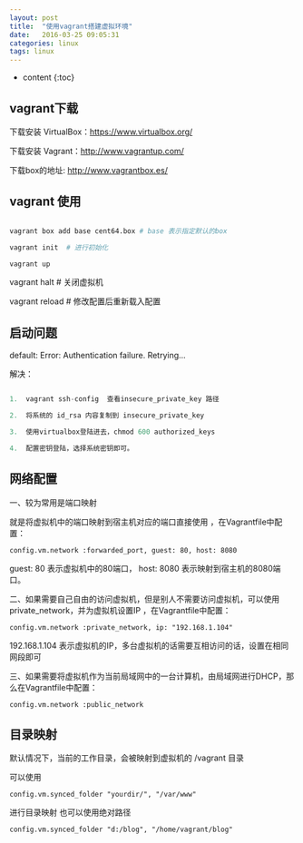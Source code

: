 ```yaml
---
layout: post
title:  "使用vagrant搭建虚拟环境"
date:   2016-03-25 09:05:31
categories: linux
tags: linux
---
```


* content
{:toc}

## vagrant下载

下载安装 VirtualBox：https://www.virtualbox.org/

下载安装 Vagrant：http://www.vagrantup.com/

下载box的地址: http://www.vagrantbox.es/

## vagrant 使用

```python

vagrant box add base cent64.box # base 表示指定默认的box

vagrant init  # 进行初始化

vagrant up

```

vagrant halt # 关闭虚拟机

vagrant reload # 修改配置后重新载入配置


## 启动问题

default: Error: Authentication failure. Retrying...

解决：

```python

1.  vagrant ssh-config  查看insecure_private_key 路径

2.  将系统的 id_rsa 内容复制到 insecure_private_key

3.  使用virtualbox登陆进去，chmod 600 authorized_keys

4.  配置密钥登陆，选择系统密钥即可。


```

## 网络配置

一、较为常用是端口映射

就是将虚拟机中的端口映射到宿主机对应的端口直接使用 ，在Vagrantfile中配置：

`config.vm.network :forwarded_port, guest: 80, host: 8080`

guest: 80 表示虚拟机中的80端口， host: 8080 表示映射到宿主机的8080端口。

二、如果需要自己自由的访问虚拟机，但是别人不需要访问虚拟机，可以使用private_network，并为虚拟机设置IP ，在Vagrantfile中配置：

`config.vm.network :private_network, ip: "192.168.1.104"`

192.168.1.104 表示虚拟机的IP，多台虚拟机的话需要互相访问的话，设置在相同网段即可

三、如果需要将虚拟机作为当前局域网中的一台计算机，由局域网进行DHCP，那么在Vagrantfile中配置：

`config.vm.network :public_network`


## 目录映射

默认情况下，当前的工作目录，会被映射到虚拟机的 /vagrant 目录

可以使用

`config.vm.synced_folder "yourdir/", "/var/www"
`

进行目录映射 也可以使用绝对路径

`config.vm.synced_folder "d:/blog", "/home/vagrant/blog"`
